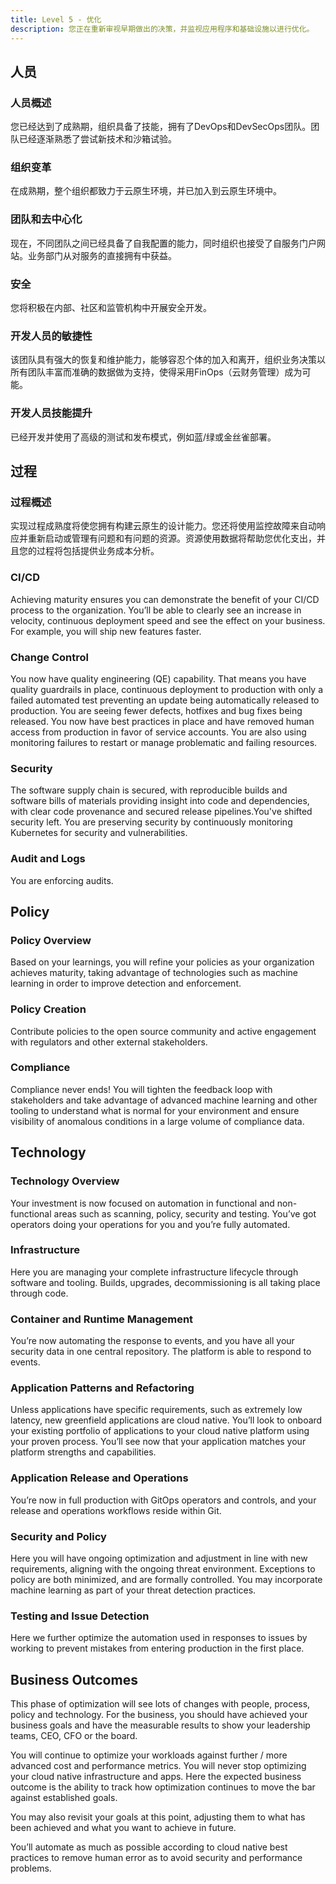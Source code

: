 ```yaml
---
title: Level 5 - 优化
description: 您正在重新审视早期做出的决策，并监视应用程序和基础设施以进行优化。
---
```


## <i class="fas fa-users"></i> 人员

### 人员概述

您已经达到了成熟期，组织具备了技能，拥有了DevOps和DevSecOps团队。团队已经逐渐熟悉了尝试新技术和沙箱试验。

### 组织变革

在成熟期，整个组织都致力于云原生环境，并已加入到云原生环境中。

### 团队和去中心化

现在，不同团队之间已经具备了自我配置的能力，同时组织也接受了自服务门户网站。业务部门从对服务的直接拥有中获益。

### 安全

您将积极在内部、社区和监管机构中开展安全开发。

### 开发人员的敏捷性

该团队具有强大的恢复和维护能力，能够容忍个体的加入和离开，组织业务决策以所有团队丰富而准确的数据做为支持，使得采用FinOps（云财务管理）成为可能。

### 开发人员技能提升

已经开发并使用了高级的测试和发布模式，例如蓝/绿或金丝雀部署。

## <i class="fas fa-cogs"></i> 过程

### 过程概述

实现过程成熟度将使您拥有构建云原生的设计能力。您还将使用监控故障来自动响应并重新启动或管理有问题和有问题的资源。资源使用数据将帮助您优化支出，并且您的过程将包括提供业务成本分析。


### CI/CD

Achieving maturity ensures you can demonstrate the benefit of your CI/CD process to the organization. You’ll be able to clearly see an increase in velocity, continuous deployment speed and see the effect on your business. For example, you will ship new features faster.

### Change Control
You now have quality engineering (QE) capability. That means you have quality guardrails in place, continuous deployment to production with only a failed automated test preventing an update being automatically released to production. You are seeing fewer defects, hotfixes and bug fixes being released. You now have best practices in place and have removed human access from production in favor of service accounts. You are also using monitoring failures to restart or manage problematic and failing resources.

### Security
The software supply chain is secured, with reproducible builds and software bills of materials providing insight into code and dependencies, with clear code provenance and secured release pipelines.You've shifted security left. You are preserving security by continuously monitoring Kubernetes for security and vulnerabilities.

### Audit and Logs
You are enforcing audits.

## <i class="fas fa-edit"></i> Policy

### Policy Overview

Based on your learnings, you will refine your policies as your organization achieves maturity, taking advantage of technologies such as machine learning in order to improve detection and enforcement.

### Policy Creation

Contribute policies to the open source community and active engagement with regulators and other external stakeholders.

### Compliance

Compliance never ends! You will tighten the feedback loop with stakeholders and take advantage of advanced machine learning and other tooling to understand what is normal for your environment and ensure visibility of anomalous conditions in a large volume of compliance data.

## <i class="fas fa-server"></i> Technology

### Technology Overview

Your investment is now focused on automation in functional and non-functional areas such as scanning, policy, security and testing. You’ve got operators doing your operations for you and you’re fully automated.

### Infrastructure

Here you are managing your complete infrastructure lifecycle through software and tooling. Builds, upgrades, decommissioning is all taking place through code.

### Container and Runtime Management

You’re now automating the response to events, and you have all your security data in one central repository. The platform is able to respond to events.

### Application Patterns and Refactoring

Unless applications have specific requirements, such as extremely low latency, new greenfield applications are cloud native. You’ll look to onboard your existing portfolio of applications to your cloud native platform using your proven process. You’ll see now that your application matches your platform strengths and capabilities.

### Application Release and Operations

You’re now in full production with GitOps operators and controls, and your release and operations workflows reside within Git.

### Security and Policy

Here you will have ongoing optimization and adjustment in line with new requirements, aligning with the ongoing threat environment. Exceptions to policy are both minimized, and are formally controlled. You may incorporate machine learning as part of your threat detection practices.

### Testing and Issue Detection

Here we further optimize the automation used in responses to issues by working to prevent mistakes from entering production in the first place.

## <i class="fas fa-building"></i> Business Outcomes

This phase of optimization will see lots of changes with people, process, policy and technology. For the business, you should have achieved your business goals and have the measurable results to show your leadership teams, CEO, CFO or the board.

You will continue to optimize your workloads against further / more advanced cost and performance metrics. You will never stop optimizing your cloud native infrastructure and apps. Here the expected business outcome is the ability to track how optimization continues to move the bar against established goals.

You may also revisit your goals at this point, adjusting them to what has been achieved and what you want to achieve in future.

You’ll automate as much as possible according to cloud native best practices to remove human error as to avoid security and performance problems.
